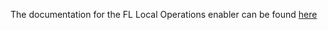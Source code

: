 The documentation for the FL Local Operations enabler can be found [here](https://assist-iot-enablers-documentation.readthedocs.io/en/latest/index.html) 